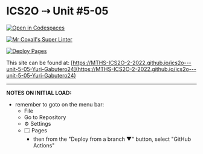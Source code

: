 # ICS2O ⇢ Unit #5-05

[![Open in Codespaces](https://classroom.github.com/assets/launch-codespace-7f7980b617ed060a017424585567c406b6ee15c891e84e1186181d67ecf80aa0.svg)](https://classroom.github.com/open-in-codespaces?assignment_repo_id=11081679)

[![Mr Coxall's Super Linter](https://github.com/MTHS-ICS2O-2-2022/ics2o---unit-5-05-Yuri-Gabutero24/workflows/Mr%20Coxall's%20Super%20Linter/badge.svg)](https://github.com/MTHS-ICS2O-2-2022/ics2o---unit-5-05-Yuri-Gabutero24/actions)

[![Deploy Pages](https://github.com/MTHS-ICS2O-2-2022/ics2o---unit-5-05-Yuri-Gabutero24/workflows/Deploy%20Pages/badge.svg)](https://github.com/MTHS-ICS2O-2-2022/ics2o---unit-5-05-Yuri-Gabutero24/actions)

This site can be found at: [https://MTHS-ICS2O-2-2022.github.io/ics2o---unit-5-05-Yuri-Gabutero24](https://MTHS-ICS2O-2-2022.github.io/ics2o---unit-5-05-Yuri-Gabutero24)

---

**NOTES ON INITIAL LOAD:**
- remember to goto on the menu bar:
  - File
  - Go to Repository
  - ⚙ Settings
  - 🗔 Pages
    - then from the "Deploy from a branch ▼" button, select "GitHub Actions"
